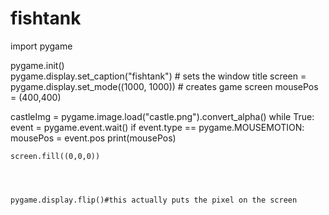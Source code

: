 # fishtank
import pygame

pygame.init()  
pygame.display.set_caption("fishtank")  # sets the window title
screen = pygame.display.set_mode((1000, 1000))  # creates game screen
mousePos = (400,400)

castleImg = pygame.image.load("castle.png").convert_alpha()
while True:
    event = pygame.event.wait()
    if event.type == pygame.MOUSEMOTION:
        mousePos = event.pos
    print(mousePos)

    screen.fill((0,0,0))
    



    pygame.display.flip()#this actually puts the pixel on the screen
